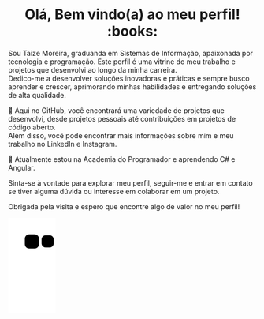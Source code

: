 <h1 align="center"> Olá, Bem vindo(a) ao meu perfil!  :books:</h1>

Sou Taize Moreira, graduanda em Sistemas de Informação, apaixonada por tecnologia e programação. Este perfil é uma vitrine do meu trabalho e projetos que desenvolvi ao longo da minha carreira.<br> Dedico-me a desenvolver soluções inovadoras e práticas e sempre busco aprender e crescer, aprimorando minhas habilidades e entregando soluções de alta qualidade.

🔭  Aqui no GitHub, você encontrará uma variedade de projetos que desenvolvi, desde projetos pessoais até contribuições em projetos de código aberto.<br>
Além disso, você pode encontrar mais informações sobre mim e meu trabalho no LinkedIn e Instagram.

🌱  Atualmente estou na Academia do Programador e aprendendo C# e Angular. 

Sinta-se à vontade para explorar meu perfil, seguir-me e entrar em contato se tiver alguma dúvida ou interesse em colaborar em um projeto.

Obrigada pela visita e espero que encontre algo de valor no meu perfil!
</br>


 ![Snake animation](https://github.com/taizemoreira/taizemoreira/blob/output/github-contribution-grid-snake.svg)
